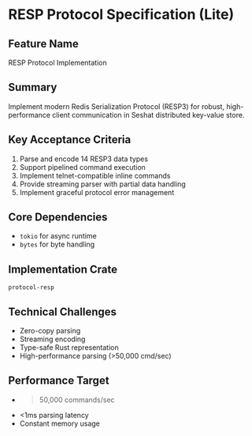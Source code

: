 # RESP Protocol Specification (Lite)

## Feature Name
RESP Protocol Implementation

## Summary
Implement modern Redis Serialization Protocol (RESP3) for robust, high-performance client communication in Seshat distributed key-value store.

## Key Acceptance Criteria
1. Parse and encode 14 RESP3 data types
2. Support pipelined command execution
3. Implement telnet-compatible inline commands
4. Provide streaming parser with partial data handling
5. Implement graceful protocol error management

## Core Dependencies
- `tokio` for async runtime
- `bytes` for byte handling

## Implementation Crate
`protocol-resp`

## Technical Challenges
- Zero-copy parsing
- Streaming encoding
- Type-safe Rust representation
- High-performance parsing (>50,000 cmd/sec)

## Performance Target
- >50,000 commands/sec
- <1ms parsing latency
- Constant memory usage
